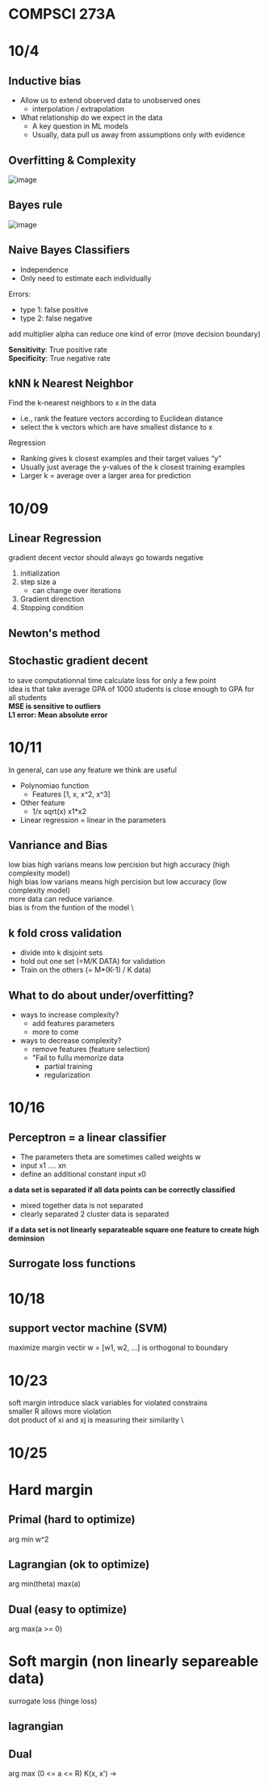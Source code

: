 # COMPSCI 273A 
# 10/4
## Inductive bias
- Allow us to extend observed data to unobserved ones
  - interpolation / extrapolation
- What relationship do we expect in the data
  - A key question in ML models
  - Usually, data pull us away from assumptions only with evidence

## Overfitting & Complexity
![image](Overfitting.png)

## Bayes rule
![image](Bayes%20Rule.png)

## Naive Bayes Classifiers
- Independence
- Only need to estimate each individually

Errors:
- type 1: false positive
- type 2: false negative

add multiplier alpha can reduce one kind of error (move decision boundary)

**Sensitivity**: True positive rate \
**Specificity**: True negative rate

## kNN k Nearest Neighbor
Find the k-nearest neighbors to x in the data
- i.e., rank the feature vectors according to Euclidean distance
- select the k vectors which are have smallest distance to x


Regression
- Ranking gives k closest examples and their target values “y”
- Usually just average the y-values of the k closest training examples
- Larger k = average over a larger area for prediction

# 10/09
## Linear Regression
gradient decent vector should always go towards negative
1. initialization
2. step size a
   - can change over iterations
3. Gradient direnction
4. Stopping condition

## Newton's method

## Stochastic gradient decent
to save computationnal time calculate loss for only a few point \
idea is that take average GPA of 1000 students is close enough to GPA for all students \
**MSE is sensitive to outliers** \
**L1 error: Mean absolute error**

# 10/11
In general, can use any feature we think are useful
- Polynomiao function
  - Features [1, x, x^2, x^3]
- Other feature
  - 1/x sqrt(x) x1*x2
- Linear regression = linear in the parameters

## Vanriance and Bias
low bias high varians means low percision but high accuracy (high complexity model)\
high bias low varians means high percision but low accuracy (low complexity model)\
more data can reduce variance. \
bias is from the funtion of the model \

## k fold cross validation
- divide into k disjoint sets
- hold out one set (=M/K DATA) for validation
- Train on the others (= M*(K-1) / K data)

## What to do about under/overfitting?
- ways to increase complexity?
  - add features parameters
  - more to come
- ways to decrease complexity?
  - remove features (feature selection)
  - "Fail to fullu memorize data
    - partial training
    - regularization


# 10/16
## Perceptron = a linear classifier
- The parameters theta are sometimes called weights w
- input x1 .... xn
- define an additional constant input x0

**a data set is separated if all data points can be correctly classified**
  - mixed together data is not separated
  - clearly separated 2 cluster data is separated

**if a data set is not linearly separateable square one feature to create high deminsion**

## Surrogate loss functions

# 10/18
## support vector machine (SVM)
maximize margin
vectir w = [w1, w2, ...] is orthogonal to boundary

# 10/23
soft margin introduce slack variables for violated constrains \
smaller R allows more violation \
dot product of xi and xj is measuring their similarity \

# 10/25
# Hard margin
## Primal (hard to optimize)
arg min w^2
## Lagrangian (ok to optimize)
arg min(theta) max(a) 
## Dual (easy to optimize)
arg max(a >= 0) 

# Soft margin (non linearly separeable data)
surrogate loss (hinge loss)
## lagrangian 
## Dual
arg max (0 <= a <= R)
K(x, x') -> 
